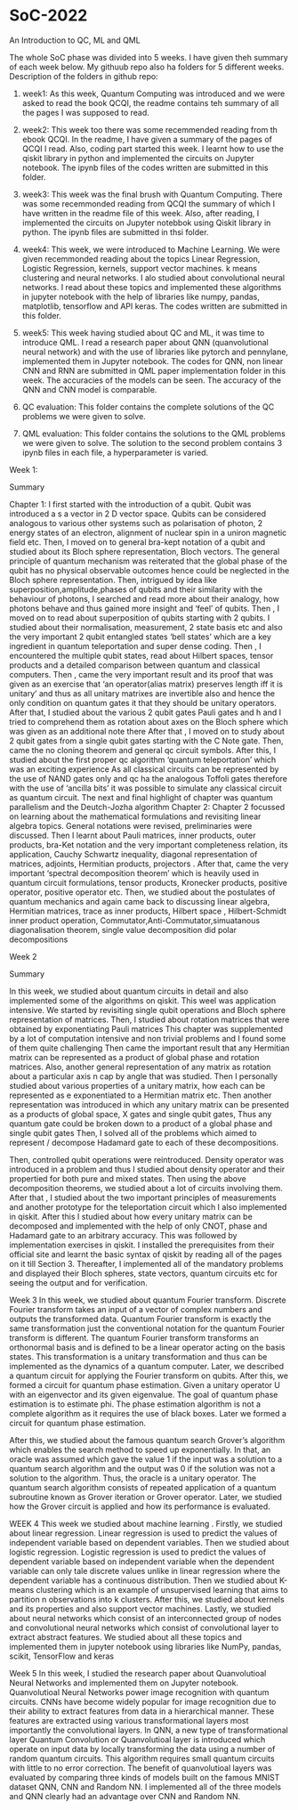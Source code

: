 # SoC-2022
An Introduction to QC, ML and QML 

The whole SoC phase was divided into 5 weeks. I have given theh summary of each week below. My githuub repo also ha folders for 5 different weeks.
Description of the folders in github repo:
1. week1: As this week, Quantum Computing was introduced and we were asked to read the book QCQI, the readme contains teh summary of all the pages I was supposed to read.

2. week2: This week too there was some recemmended reading from th ebook QCQI. In the readme, I have given a summary of the pages of QCQI I read. Also, coding part started this week. I learnt how to use the qiskit library in python and implemented the circuits on Jupyter notebook. The ipynb files of the codes written are submitted in this folder.
 
3. week3: This week was the final brush with Quantum Computing. There was some recemmonded reading from QCQI the summary of which I have written in the readme file of this week. Also, after reading, I implemented the circuits on Jupyter notebbok using Qiskit library in python. The ipynb files are submitted in thsi folder.  
 
4. week4: This week, we were introduced to Machine Learning. We were given recemmonded reading about the topics Linear Regression, Logistic Regression, kernels, support vector machines. k means clustering and neural networks. I alo studied about convolutional neural networks. I read about these topics and implemented these algorithms in jupyter notebook with the help of libraries like numpy, pandas, matplotlib, tensorflow and API keras. The codes written are submitted in this folder. 
 
5. week5: This week having studied about QC and ML, it was time to introduce QML. I read a research paper about QNN (quanvolutional neural network) and with the use of libraries like pytorch and pennylane, implemented them in Jupyter notebook. The codes for QNN, non linear CNN and RNN are submitted in QML paper implementation folder in this week. The accuracies of the models can be seen. The accuracy of the QNN and CNN model is comparable.
 
6. QC evaluation: This folder contains the complete solutions of the QC problems we were given to solve.
 
7. QML evaluation: This folder contains the solutions to the QML problems we were given to solve. The solution to the second problem contains 3 ipynb files in each file, a hyperparameter is varied.

Week 1:

Summary

Chapter 1:
I first started with the introduction of a qubit. Qubit was introduced a s a vector in 2 D vector space.
Qubits can be considered analogous to various other systems such as polarisation of photon, 2
energy states of an electron, alignment of nuclear spin in a uniron magnetic field etc.
Then, I moved on to general bra-kept notation of a qubit and studied about its Bloch sphere
representation, Bloch vectors. The general principle of quantum mechanism was reiterated that the
global phase of the qubit has no physical observable outcomes hence could be neglected in the
Bloch sphere representation.
Then, intrigued by idea like superposition,amplitude,phases of qubits and their similarity with the
behaviour of photons, I searched and read more about their analogy, how photons behave and thus
gained more insight and ‘feel’ of qubits. Then , I moved on to read about superposition of qubits
starting with 2 qubits. I studied about their normalisation, measurement, 2 state basis etc and also
the very important 2 qubit entangled states ‘bell states’ which are a key ingredient in quantum
teleportation and super dense coding. Then , I encountered the multiple qubit states, read about
Hilbert spaces, tensor products and a detailed comparison between quantum and classical
computers. Then , came the very important result and its proof that was given as an exercise that ‘an
operator(alias matrix) preserves length iff it is unitary’ and thus as all unitary matrixes are invertible
also and hence the only condition on quantum gates it that they should be unitary operators. After
that, I studied about the various 2 qubit gates Pauli gates and h and I tried to comprehend them as
rotation about axes on the Bloch sphere which was given as an additional note there After that , I
moved on to study about 2 qubit gates from a single qubit gates starting with the C Note gate.
Then, came the no cloning theorem and general qc circuit symbols.
After this, I studied about the first proper qc algorithm ‘quantum teleportation’ which was an
exciting experience As all classical circuits can be represented by the use of NAND gates only and qc
ha the analogous Toffoli gates therefore with the use of ‘ancilla bits’ it was possible to simulate any
classical circuit as quantum circuit.
The next and final highlight of chapter was quantum parallelism and the Deutch-Jozha algorithm
Chapter 2:
Chapter 2 focussed on learning about the mathematical formulations and revisiting linear algebra
topics. General notations were revised, preliminaries were discussed. Then I learnt about Pauli
matrices, inner products, outer products, bra-Ket notation and the very important completeness
relation, its application, Cauchy Schwartz inequality, diagonal representation of matrices, adjoints,
Hermitian products, projectors . After that, came the very important ‘spectral decomposition
theorem’ which is heavily used in quantum circuit formulations, tensor products, Kronecker
products, positive operator, positive operator etc.
Then, we studied about the postulates of quantum mechanics and again came back to discussing
linear algebra, Hermitian matrices, trace as inner products, Hilbert space , Hilbert-Schmidt inner
product operation, Commutator,Anti-Commutator,simuatanous diagonalisation theorem, single
value decomposition did polar decompositions

Week 2

Summary

In this week, we studied about quantum circuits in detail and also implemented some of the
algorithms on qiskit. This weel was application intensive.
We started by revisiting single qubit operations and Bloch sphere representation of matrices. Then, I
studied about rotation matrices that were obtained by exponentiating Pauli matrices This chapter
was supplemented by a lot of computation intensive and non trivial problems and I found some of
them quite challenging Then came the important result that any Hermitian matrix can be
represented as a product of global phase and rotation matrices. Also, another general
representation of any matrix as rotation about a particular axis n cap by angle that was studied.
Then I personally studied about various properties of a unitary matrix, how each can be represented
as e exponentiated to a Hermitian matrix etc. Then another representation was introduced in which
any unitary matrix can be presented as a products of global space, X gates and single qubit gates,
Thus any quantum gate could be broken down to a product of a global phase and single qubit gates
Then, I solved all of the problems which aimed to represent / decompose Hadamard gate to each of
these decompositions.

Then, controlled qubit operations were reintroduced. Density operator was introduced in a problem
and thus I studied about density operator and their propertied for both pure and mixed states.
Then using the above decomposition theorems, we studied about a lot of circuits involving them.
After that , I studied about the two important principles of measurements and another prototype for
the teleportation circuit which I also implemented in qiskit.
After this I studied about how every unitary matrix can be decomposed and implemented with the
help of only CNOT, phase and Hadamard gate to an arbitrary accuracy.
This was followed by implementation exercises in qiskit. I installed the prerequisites from their
official site and learnt the basic syntax of qiskit by reading all of the pages on it till Section 3.
Thereafter, I implemented all of the mandatory problems and displayed their Bloch spheres, state
vectors, quantum circuits etc for seeing the output and for verification.

Week 3
In this week, we studied about quantum Fourier transform. Discrete Fourier
transform takes an input of a vector of complex numbers and outputs the
transformed data. Quantum Fourier transform is exactly the same
transformation just the conventional notation for the quantum Fourier
transform is different. The quantum Fourier transform transforms an
orthonormal basis and is defined to be a linear operator acting on the basis
states. This transformation is a unitary transformation and thus can be
implemented as the dynamics of a quantum computer. Later, we described a
quantum circuit for applying the Fourier transform on qubits. After this, we
formed a circuit for quantum phase estimation. Given a unitary operator U
with an eigenvector and its given eigenvalue. The goal of quantum phase
estimation is to estimate phi. The phase estimation algorithm is not a complete
algorithm as it requires the use of black boxes. Later we formed a circuit for
quantum phase estimation.

After this, we studied about the famous quantum search Grover’s algorithm
which enables the search method to speed up exponentially. In that, an oracle
was assumed which gave the value 1 if the input was a solution to a quantum
search algorithm and the output was 0 if the solution was not a solution to the
algorithm. Thus, the oracle is a unitary operator. The quantum search
algorithm consists of repeated application of a quantum subroutine known as
Grover iteration or Grover operator. Later, we studied how the Grover circuit is
applied and how its performance is evaluated.

WEEK 4
This week we studied about machine learning . Firstly, we studied about linear
regression. Linear regression is used to predict the values of independent
variable based on dependent variables. Then we studied about logistic
regression. Logistic regression is used to predict the values of dependent
variable based on independent variable when the dependent variable can only
tale discrete values unlike in linear regression where the dependent variable
has a continuous distribution. Then we studied about K-means clustering which
is an example of unsupervised learning that aims to partition n observations
into k clusters. After this, we studied about kernels and its properties and also
support vector machines. Lastly, we studied about neural networks which
consist of an interconnected group of nodes and convolutional neural
networks which consist of convolutional layer to extract abstract features.
We studied about all these topics and implemented them in jupyter notebook
using libraries like NumPy, pandas, scikit, TensorFlow and keras

Week 5
In this week, I studied the research paper about Quanvolutioal Neural
Networks and implemented them on Jupyter notebook. Quanvolutioal Neural
Networks power image recognition with quantum circuits. CNNs have become
widely popular for image recognition due to their ability to extract features
from data in a hierarchical manner. These features are extracted using various
transformational layers most importantly the convolutional layers. In QNN, a
new type of transformational layer Quantum Convolution or Quanvolutioal
layer is introduced which operate on input data by locally transforming the
data using a number of random quantum circuits. This algorithm requires small
quantum circuits with little to no error correction.
The benefit of quanvolutioal layers was evaluated by comparing three kinds of
models built on the famous MNIST dataset QNN, CNN and Random NN. I
implemented all of the three models and QNN clearly had an advantage over
CNN and Random NN.

